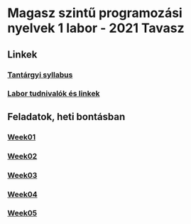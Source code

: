 # Magasz szintű programozási nyelvek 1 labor - 2021 Tavasz

## Linkek

### [Tantárgyi syllabus](https://drive.google.com/file/d/1gtLyEdstFla3dVswQBkCYDNSkH3fCUfW/view?usp=sharing)

### [Labor tudnivalók és linkek](https://drive.google.com/file/d/1vX3TH1UGy8zgxkwGq65H0BVG2oC-UhAU/view?usp=sharing)

## Feladatok, heti bontásban

### [Week01](./week01/desc.md)

### [Week02](./week02/desc.md)

### [Week03](./week03/desc.md)

### [Week04](./week04/desc.md)

### [Week05](./week05/desc.md)
